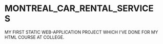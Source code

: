 # MONTREAL_CAR_RENTAL_SERVICES
MY FIRST  STATIC WEB-APPLICATION PROJECT WHICH I'VE DONE FOR MY HTML COURSE AT COLLEGE.
